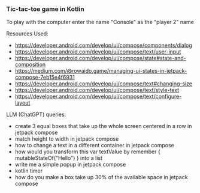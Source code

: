 ### Tic-tac-toe game in Kotlin
To play with the computer enter the name "Console" as the "player 2" name

Resources Used:
- https://developer.android.com/develop/ui/compose/components/dialog
- https://developer.android.com/develop/ui/compose/text/user-input
- https://developer.android.com/develop/ui/compose/state#state-and-composition
- https://medium.com/@rowaido.game/managing-ui-states-in-jetpack-compose-7eb15e4f6931
- https://developer.android.com/develop/ui/compose/text#changing-size
- https://developer.android.com/develop/ui/compose/text/style-text
- https://developer.android.com/develop/ui/compose/text/configure-layout

LLM (ChatGPT) queries:
- create 3 equal boxes that take up the whole screen centered in a row in jetpack compose
- match height to width in jetpack compose
- how to change a text in a different container in jetpack compose
- how would you transform this var textValue by remember { mutableStateOf("Hello") } into a list
- write me a simple popup in jetpack compose
- kotlin timer
- how do you make a box take up 30% of the available space in jetpack compose
